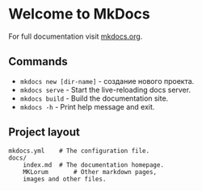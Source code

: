 # Welcome to MkDocs

For full documentation visit [mkdocs.org](https://www.mkdocs.org).

## Commands

* `mkdocs new [dir-name]` - создание нового проекта.
* `mkdocs serve` - Start the live-reloading docs server.
* `mkdocs build` - Build the documentation site.
* `mkdocs -h` - Print help message and exit.

## Project layout

    mkdocs.yml    # The configuration file.
    docs/
        index.md  # The documentation homepage.
        MKLorum       # Other markdown pages,
        images and other files.
